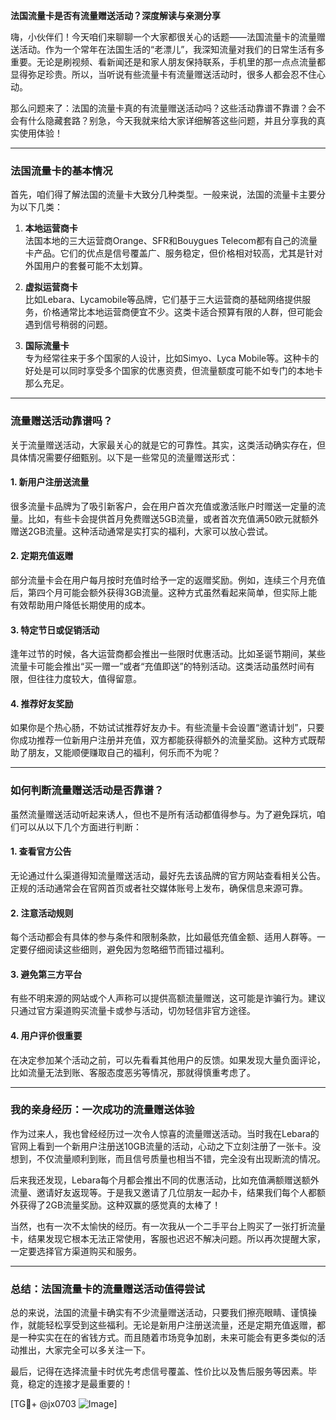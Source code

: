 **法国流量卡是否有流量赠送活动？深度解读与亲测分享**

嗨，小伙伴们！今天咱们来聊聊一个大家都很关心的话题——法国流量卡的流量赠送活动。作为一个常年在法国生活的“老漂儿”，我深知流量对我们的日常生活有多重要。无论是刷视频、看新闻还是和家人朋友保持联系，手机里的那一点点流量都显得弥足珍贵。所以，当听说有些流量卡有流量赠送活动时，很多人都会忍不住心动。

那么问题来了：法国的流量卡真的有流量赠送活动吗？这些活动靠谱不靠谱？会不会有什么隐藏套路？别急，今天我就来给大家详细解答这些问题，并且分享我的真实使用体验！

---

### **法国流量卡的基本情况**
首先，咱们得了解法国的流量卡大致分几种类型。一般来说，法国的流量卡主要分为以下几类：

1. **本地运营商卡**  
   法国本地的三大运营商Orange、SFR和Bouygues Telecom都有自己的流量卡产品。它们的优点是信号覆盖广、服务稳定，但价格相对较高，尤其是针对外国用户的套餐可能不太划算。

2. **虚拟运营商卡**  
   比如Lebara、Lycamobile等品牌，它们基于三大运营商的基础网络提供服务，价格通常比本地运营商便宜不少。这类卡适合预算有限的人群，但可能会遇到信号稍弱的问题。

3. **国际流量卡**  
   专为经常往来于多个国家的人设计，比如Simyo、Lyca Mobile等。这种卡的好处是可以同时享受多个国家的优惠资费，但流量额度可能不如专门的本地卡那么充足。

---

### **流量赠送活动靠谱吗？**
关于流量赠送活动，大家最关心的就是它的可靠性。其实，这类活动确实存在，但具体情况需要仔细甄别。以下是一些常见的流量赠送形式：

#### **1. 新用户注册送流量**
很多流量卡品牌为了吸引新客户，会在用户首次充值或激活账户时赠送一定量的流量。比如，有些卡会提供首月免费赠送5GB流量，或者首次充值满50欧元就额外赠送2GB流量。这种活动通常是实打实的福利，大家可以放心尝试。

#### **2. 定期充值返赠**
部分流量卡会在用户每月按时充值时给予一定的返赠奖励。例如，连续三个月充值后，第四个月可能会额外获得3GB流量。这种方式虽然看起来简单，但实际上能有效帮助用户降低长期使用的成本。

#### **3. 特定节日或促销活动**
逢年过节的时候，各大运营商都会推出一些限时优惠活动。比如圣诞节期间，某些流量卡可能会推出“买一赠一”或者“充值即送”的特别活动。这类活动虽然时间有限，但往往力度较大，值得留意。

#### **4. 推荐好友奖励**
如果你是个热心肠，不妨试试推荐好友办卡。有些流量卡会设置“邀请计划”，只要你成功推荐一位新用户注册并充值，双方都能获得额外的流量奖励。这种方式既帮助了朋友，又能顺便赚取自己的福利，何乐而不为呢？

---

### **如何判断流量赠送活动是否靠谱？**
虽然流量赠送活动听起来诱人，但也不是所有活动都值得参与。为了避免踩坑，咱们可以从以下几个方面进行判断：

#### **1. 查看官方公告**
无论通过什么渠道得知流量赠送活动，最好先去该品牌的官方网站查看相关公告。正规的活动通常会在官网首页或者社交媒体账号上发布，确保信息来源可靠。

#### **2. 注意活动规则**
每个活动都会有具体的参与条件和限制条款，比如最低充值金额、适用人群等。一定要仔细阅读这些细则，避免因为忽略细节而错过福利。

#### **3. 避免第三方平台**
有些不明来源的网站或个人声称可以提供高额流量赠送，这可能是诈骗行为。建议只通过官方渠道购买流量卡或参与活动，切勿轻信非官方途径。

#### **4. 用户评价很重要**
在决定参加某个活动之前，可以先看看其他用户的反馈。如果发现大量负面评论，比如流量无法到账、客服态度恶劣等情况，那就得慎重考虑了。

---

### **我的亲身经历：一次成功的流量赠送体验**
作为过来人，我也曾经经历过一次令人惊喜的流量赠送活动。当时我在Lebara的官网上看到一个新用户注册送10GB流量的活动，心动之下立刻注册了一张卡。没想到，不仅流量顺利到账，而且信号质量也相当不错，完全没有出现断流的情况。

后来我还发现，Lebara每个月都会推出不同的优惠活动，比如充值满额赠送额外流量、邀请好友返现等。于是我又邀请了几位朋友一起办卡，结果我们每个人都额外获得了2GB流量奖励。这种双赢的感觉真的太棒了！

当然，也有一次不太愉快的经历。有一次我从一个二手平台上购买了一张打折流量卡，结果发现它根本无法正常使用，客服也迟迟不解决问题。所以再次提醒大家，一定要选择官方渠道购买和服务。

---

### **总结：法国流量卡的流量赠送活动值得尝试**
总的来说，法国的流量卡确实有不少流量赠送活动，只要我们擦亮眼睛、谨慎操作，就能轻松享受到这些福利。无论是新用户注册送流量，还是定期充值返赠，都是一种实实在在的省钱方式。而且随着市场竞争加剧，未来可能会有更多类似的活动推出，大家完全可以多关注一下。

最后，记得在选择流量卡时优先考虑信号覆盖、性价比以及售后服务等因素。毕竟，稳定的连接才是最重要的！

[TG💪+ @jx0703 ![Image](https://github.com/user-attachments/assets/dbca1d08-cadb-493c-b0ec-ad6f7a83f270)]